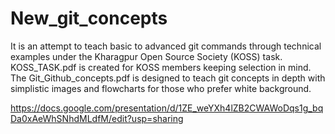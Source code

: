# New_git_concepts
It is an attempt to teach basic to advanced git commands through technical examples under the Kharagpur Open Source Society (KOSS) task.
KOSS_TASK.pdf is created for KOSS members keeping selection in mind.
The Git_Github_concepts.pdf is designed to teach git concepts in depth with simplistic images and flowcharts for those who prefer white background.

https://docs.google.com/presentation/d/1ZE_weYXh4lZB2CWAWoDqs1g_bqDa0xAeWhSNhdMLdfM/edit?usp=sharing
